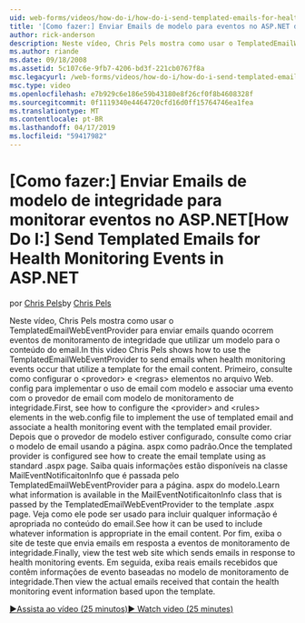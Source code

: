 ```yaml
---
uid: web-forms/videos/how-do-i/how-do-i-send-templated-emails-for-health-monitoring-events-in-aspnet
title: '[Como fazer:] Enviar Emails de modelo para eventos no ASP.NET de monitoramento de integridade | Microsoft Docs'
author: rick-anderson
description: Neste vídeo, Chris Pels mostra como usar o TemplatedEmailWebEventProvider para enviar emails quando ocorrem eventos de monitoramento de integridade que utilizam um modelo para t...
ms.author: riande
ms.date: 09/18/2008
ms.assetid: 5c107c6e-9fb7-4206-bd3f-221cb0767f8a
msc.legacyurl: /web-forms/videos/how-do-i/how-do-i-send-templated-emails-for-health-monitoring-events-in-aspnet
msc.type: video
ms.openlocfilehash: e7b929c6e186e59b43180e8f26cf0f8b4608328f
ms.sourcegitcommit: 0f1119340e4464720cfd16d0ff15764746ea1fea
ms.translationtype: MT
ms.contentlocale: pt-BR
ms.lasthandoff: 04/17/2019
ms.locfileid: "59417982"
---
```

# <a name="how-do-i-send-templated-emails-for-health-monitoring-events-in-aspnet"></a><span data-ttu-id="515e4-103">[Como fazer:] Enviar Emails de modelo de integridade para monitorar eventos no ASP.NET</span><span class="sxs-lookup"><span data-stu-id="515e4-103">[How Do I:] Send Templated Emails for Health Monitoring Events in ASP.NET</span></span>

<span data-ttu-id="515e4-104">por [Chris Pels](https://twitter.com/chrispels)</span><span class="sxs-lookup"><span data-stu-id="515e4-104">by [Chris Pels](https://twitter.com/chrispels)</span></span>

<span data-ttu-id="515e4-105">Neste vídeo, Chris Pels mostra como usar o TemplatedEmailWebEventProvider para enviar emails quando ocorrem eventos de monitoramento de integridade que utilizar um modelo para o conteúdo do email.</span><span class="sxs-lookup"><span data-stu-id="515e4-105">In this video Chris Pels shows how to use the TemplatedEmailWebEventProvider to send emails when health monitoring events occur that utilize a template for the email content.</span></span> <span data-ttu-id="515e4-106">Primeiro, consulte como configurar o &lt;provedor&gt; e &lt;regras&gt; elementos no arquivo Web. config para implementar o uso de email com modelo e associar uma evento com o provedor de email com modelo de monitoramento de integridade.</span><span class="sxs-lookup"><span data-stu-id="515e4-106">First, see how to configure the &lt;provider&gt; and &lt;rules&gt; elements in the web.config file to implement the use of templated email and associate a health monitoring event with the templated email provider.</span></span> <span data-ttu-id="515e4-107">Depois que o provedor de modelo estiver configurado, consulte como criar o modelo de email usando a página. aspx como padrão.</span><span class="sxs-lookup"><span data-stu-id="515e4-107">Once the templated provider is configured see how to create the email template using as standard .aspx page.</span></span> <span data-ttu-id="515e4-108">Saiba quais informações estão disponíveis na classe MailEventNotificaitonInfo que é passada pelo TemplatedEmailWebEventProvider para a página. aspx do modelo.</span><span class="sxs-lookup"><span data-stu-id="515e4-108">Learn what information is available in the MailEventNotificaitonInfo class that is passed by the TemplatedEmailWebEventProvider to the template .aspx page.</span></span> <span data-ttu-id="515e4-109">Veja como ele pode ser usado para incluir qualquer informação é apropriada no conteúdo do email.</span><span class="sxs-lookup"><span data-stu-id="515e4-109">See how it can be used to include whatever information is appropriate in the email content.</span></span> <span data-ttu-id="515e4-110">Por fim, exiba o site de teste que envia emails em resposta a eventos de monitoramento de integridade.</span><span class="sxs-lookup"><span data-stu-id="515e4-110">Finally, view the test web site which sends emails in response to health monitoring events.</span></span> <span data-ttu-id="515e4-111">Em seguida, exiba reais emails recebidos que contêm informações de evento baseadas no modelo de monitoramento de integridade.</span><span class="sxs-lookup"><span data-stu-id="515e4-111">Then view the actual emails received that contain the health monitoring event information based upon the template.</span></span>

[<span data-ttu-id="515e4-112">&#9654;Assista ao vídeo (25 minutos)</span><span class="sxs-lookup"><span data-stu-id="515e4-112">&#9654; Watch video (25 minutes)</span></span>](https://channel9.msdn.com/Blogs/ASP-NET-Site-Videos/how-do-i-send-templated-emails-for-health-monitoring-events-in-aspnet)
